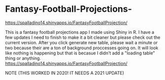 # Fantasy-Football-Projections-
https://spalladino14.shinyapps.io/FantasyFootballProjection/

This is a fantasy football projections app I made using Shiny in R. I have a few updates I need to finish to make it a bit cleaner but please check out the current version.
After you click generate new table, please wait a minute or two because their are a ton of background proccesses going on. It will look like nothing is happening but that is becasue I didn't add a "loading table" thing or anything. 
https://spalladino14.shinyapps.io/FantasyFootballProjection/

NOTE (THIS WORKED IN 2020! IT NEEDS A 2021 UPDATE) 

